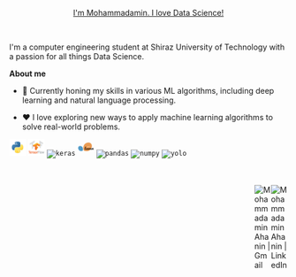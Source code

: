 <p align="center"><a href="https://mohahanin.github.io/Portfolio-Webpage/">I'm Mohammadamin. I love Data Science!</a></p>

<br />

I'm a computer engineering student at Shiraz University of Technology with a passion for all things Data Science.

**About me**

- 🌱 Currently honing my skills in various ML algorithms, including deep learning and natural language processing.

- ❤️ I love exploring new ways to apply machine learning algorithms to solve real-world problems.



<code><img height="30" alt="python" src="https://raw.githubusercontent.com/github/explore/80688e429a7d4ef2fca1e82350fe8e3517d3494d/topics/python/python.png"></code>
<code><img height="30" alt="tensorflow" src="https://raw.githubusercontent.com/github/explore/80688e429a7d4ef2fca1e82350fe8e3517d3494d/topics/tensorflow/tensorflow.png"></code>
<code><img height="30" alt="keras" src="https://upload.wikimedia.org/wikipedia/commons/a/ae/Keras_logo.svg"></code>
<code><img height="30" alt="scikit-learn" src="https://raw.githubusercontent.com/github/explore/80688e429a7d4ef2fca1e82350fe8e3517d3494d/topics/scikit-learn/scikit-learn.png"></code>
<code><img height="30" alt="pandas" src="https://upload.wikimedia.org/wikipedia/commons/e/ed/Pandas_logo.svg"></code>
<code><img height="30" alt="numpy" src="https://upload.wikimedia.org/wikipedia/commons/3/31/NumPy_logo_2020.svg"></code>
<code><img height="30" alt="yolo" src="https://pjreddie.com/media/image/yologo_2.png"></code>

<br />
<br />

<a href="https://www.linkedin.com/in/mohammadamin-ahanin/">
  <img align="right" alt="Mohammadamin Ahanin | LinkedIn" width="30px" src="https://cdn-icons-png.flaticon.com/512/174/174857.png" />
</a>
<a href="mailto:maahanin@gmail.com">
  <img align="right" alt="Mohammadamin Ahanin | Gmail" width="30px" src="https://cdn-icons-png.flaticon.com/512/281/281769.png" />
</a>
